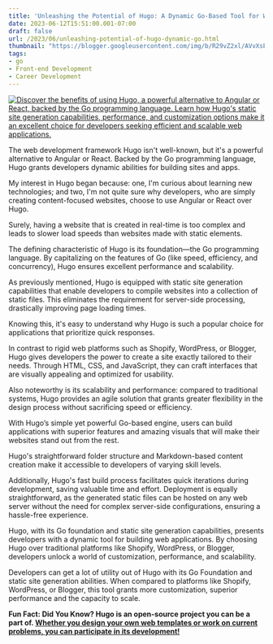 ```yaml
---
title: 'Unleashing the Potential of Hugo: A Dynamic Go-Based Tool for Web Applications'
date: 2023-06-12T15:51:00.001-07:00
draft: false
url: /2023/06/unleashing-potential-of-hugo-dynamic-go.html
thumbnail: "https://blogger.googleusercontent.com/img/b/R29vZ2xl/AVvXsEiYW1-n6tQaH3UwZ8Sj6DV32rtN6upKP7qO1zRDlLvD1tVQ35USdr27WmQEWgNrHaRQwmo5dO70SQ35VBMPpBiJ00-ihn0Ssp5UzpL7gjbjHjosFcr1vkEB-jxybnuKhQu6TiDmnSKzdJtCUm-A6dC7JNf6vUzALsI97uQ21uibL1nqMvfzL7nx8imQWA/w320-h268/Hugo.jpg"
tags: 
- go
- Front-end Development
- Career Development
---
```


[![Discover the benefits of using Hugo, a powerful alternative to Angular or React, backed by the Go programming language. Learn how Hugo's static site generation capabilities, performance, and customization options make it an excellent choice for developers seeking efficient and scalable web applications.](https://blogger.googleusercontent.com/img/b/R29vZ2xl/AVvXsEiYW1-n6tQaH3UwZ8Sj6DV32rtN6upKP7qO1zRDlLvD1tVQ35USdr27WmQEWgNrHaRQwmo5dO70SQ35VBMPpBiJ00-ihn0Ssp5UzpL7gjbjHjosFcr1vkEB-jxybnuKhQu6TiDmnSKzdJtCUm-A6dC7JNf6vUzALsI97uQ21uibL1nqMvfzL7nx8imQWA/w320-h268/Hugo.jpg "Hugo")](https://blogger.googleusercontent.com/img/b/R29vZ2xl/AVvXsEiYW1-n6tQaH3UwZ8Sj6DV32rtN6upKP7qO1zRDlLvD1tVQ35USdr27WmQEWgNrHaRQwmo5dO70SQ35VBMPpBiJ00-ihn0Ssp5UzpL7gjbjHjosFcr1vkEB-jxybnuKhQu6TiDmnSKzdJtCUm-A6dC7JNf6vUzALsI97uQ21uibL1nqMvfzL7nx8imQWA/s940/Hugo.jpg)

The web development framework Hugo isn't well-known, but it's a powerful alternative to Angular or React. Backed by the Go programming language, Hugo grants developers dynamic abilities for building sites and apps.

My interest in Hugo began because: one, I'm curious about learning new technologies; and two, I'm not quite sure why developers, who are simply creating content-focused websites, choose to use Angular or React over Hugo.

  
  

Surely, having a website that is created in real-time is too complex and leads to slower load speeds than websites made with static elements.

  

The defining characteristic of Hugo is its foundation—the Go programming language. By capitalizing on the features of Go (like speed, efficiency, and concurrency), Hugo ensures excellent performance and scalability.

  

As previously mentioned, Hugo is equipped with static site generation capabilities that enable developers to compile websites into a collection of static files. This eliminates the requirement for server-side processing, drastically improving page loading times.

  

Knowing this, it's easy to understand why Hugo is such a popular choice for applications that prioritize quick responses.

  

In contrast to rigid web platforms such as Shopify, WordPress, or Blogger, Hugo gives developers the power to create a site exactly tailored to their needs. Through HTML, CSS, and JavaScript, they can craft interfaces that are visually appealing and optimized for usability.

  

Also noteworthy is its scalability and performance: compared to traditional systems, Hugo provides an agile solution that grants greater flexibility in the design process without sacrificing speed or efficiency.

With Hugo’s simple yet powerful Go-based engine, users can build applications with superior features and amazing visuals that will make their websites stand out from the rest.

  

Hugo's straightforward folder structure and Markdown-based content creation make it accessible to developers of varying skill levels.

  

Additionally, Hugo's fast build process facilitates quick iterations during development, saving valuable time and effort. Deployment is equally straightforward, as the generated static files can be hosted on any web server without the need for complex server-side configurations, ensuring a hassle-free experience.

  

Hugo, with its Go foundation and static site generation capabilities, presents developers with a dynamic tool for building web applications. By choosing Hugo over traditional platforms like Shopify, WordPress, or Blogger, developers unlock a world of customization, performance, and scalability.

  

Developers can get a lot of utility out of Hugo with its Go Foundation and static site generation abilities. When compared to platforms like Shopify, WordPress, or Blogger, this tool grants more customization, superior performance and the capacity to scale. 

  

**Fun Fact: Did You Know? Hugo is an open-source project you can be a part of. [Whether you design your own web templates or work on current problems, you can participate in its development!](https://gohugo.io/)**